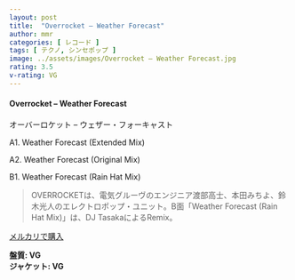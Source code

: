 ```yaml
---
layout: post
title:  "Overrocket – Weather Forecast"
author: mmr
categories: [ レコード ]
tags: [ テクノ, シンセポップ ]
image: ../assets/images/Overrocket – Weather Forecast.jpg
rating: 3.5
v-rating: VG
---
```


#### Overrocket – Weather Forecast

オーバーロケット – ウェザー・フォーキャスト

A1. Weather Forecast (Extended Mix)

A2. Weather Forecast (Original Mix)

B1. Weather Forecast (Rain Hat Mix)

> OVERROCKETは、電気グルーヴのエンジニア渡部高士、本田みちよ、鈴木光人のエレクトロポップ・ユニット。B面「Weather Forecast (Rain Hat Mix)」は、DJ TasakaによるRemix。

[メルカリで購入](https://jp.mercari.com/item/m66003495421)

<div class="mt-4 mb-4 d-flex align-items-center">
<strong class="mr-1">盤質: VG</strong>
</div>
<div class="mt-4 mb-4 d-flex align-items-center">
<strong class="mr-1">ジャケット: VG</strong>
</div>
